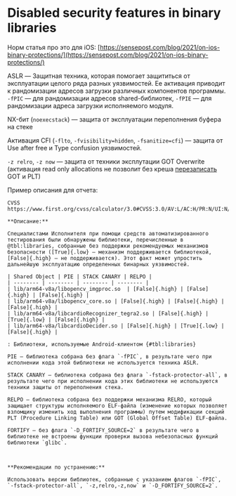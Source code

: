 # Disabled security features in binary libraries

Норм статья про это для iOS: [https://sensepost.com/blog/2021/on-ios-binary-protections/](https://sensepost.com/blog/2021/on-ios-binary-protections/)

ASLR — Защитная техника, которая помогает защититься от эксплуатации целого ряда разных уязвимостей. Ее активация приводит к рандомизации адресов загрузки различных компонентов программы. `-fPIC` — для рандомизации адресов shared-библиотек, `-fPIE` — для рандомизации адреса загрузки исполняемого модуля.

NX-бит (`noexecstack`) — защита от эксплуатации переполнения буфера на стеке

Активация CFI (`-flto`, `-fvisibility=hidden`, `-fsanitize=cfi`) — защита от Use after free и Type confusion уязвимостей.

`-z relro`, `-z now` — защита от техники эксплутации GOT Overwrite (активация read only allocations не позволит без креша [перезаписать](https://systemoverlord.com/2017/03/19/got-and-plt-for-pwning.html) GOT и PLT)

Пример описания для отчета:

```
CVSS https://www.first.org/cvss/calculator/3.0#CVSS:3.0/AV:L/AC:H/PR:N/UI:N/S:U/C:N/I:L/A:N

**Описание:** 

Специалистами Исполнителя при помощи средств автоматизированного тестирования были обнаружены библиотеки, перечисленные в @tbl:libraries, собранные без поддержки рекомендуемых механизмов безопасности ([True]{.low} — механизм поддерживается библиотекой, [False]{.high} — не поддерживается). Этот факт может упростить дальнейшую эксплуатацию определенных бинарных уязвимостей.

| Shared Object | PIE | STACK CANARY | RELPO |
| -------- | -------- | -------- | -------- |
| lib/arm64-v8a/libopencv_imgproc.so  | [False]{.high} | [False]{.high} | [False]{.high} |
| lib/arm64-v8a/libopencv_core.so | [False]{.high} | [False]{.high} | [False]{.high} |
| lib/arm64-v8a/libcardioRecognizer_tegra2.so | [False]{.high} | [True]{.low} | [False]{.high} |
| lib/arm64-v8a/libcardioDecider.so | [False]{.high} | [True]{.low} | [False]{.high} |

: Библиотеки, используемые Android-клиентом {#tbl:libraries}

PIE — библиотека собрана без флага `-fPIC`, в результате чего при исполнении кода этой библиотеки не используется техника ASLR.

STACK CANARY — библиотека собрана без флага `-fstack-protector-all`, в результате чего при исполнении кода этих библиотеки не используются техники защиты от переполнения стека.

RELPO — библиотека собрана без поддержки механизма RELRO, который защищает структуры исполняемого ELF-файла (изменение которых позволяет взломщику изменить ход выполнения программы) путем модификации секций PLT (Procedure Linking Table) или GOT (Global Offset Table) ELF-файла.

FORTIFY — без флага `-D_FORTIFY_SOURCE=2` в результате чего в библиотеке не встроены функции проверки вызова небезопасных функций библиотеки `glibc`.



**Рекомендации по устранению:**

Использовать версии библиотек, собранные с указанием флагов `-fPIC`, `-fstack-protector-all`, `-z,relro,-z,now` и `-D_FORTIFY_SOURCE=2`.
```
